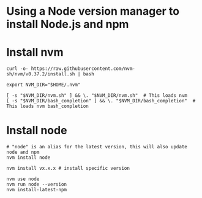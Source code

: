 # Using a Node version manager to install Node.js and npm

# Install nvm
    curl -o- https://raw.githubusercontent.com/nvm-sh/nvm/v0.37.2/install.sh | bash
    
    export NVM_DIR="$HOME/.nvm"
    
    [ -s "$NVM_DIR/nvm.sh" ] && \. "$NVM_DIR/nvm.sh"  # This loads nvm
    [ -s "$NVM_DIR/bash_completion" ] && \. "$NVM_DIR/bash_completion"  # This loads nvm bash_completion

# Install node
    
    # "node" is an alias for the latest version, this will also update node and npm
    nvm install node
    
    nvm install vx.x.x # install specific version

    nvm use node
    nvm run node --version
    nvm install-latest-npm
